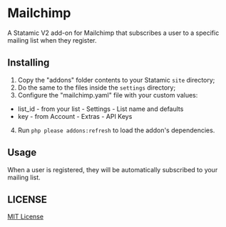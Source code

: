 Mailchimp
=================

A Statamic V2 add-on for Mailchimp that subscribes a user to a specific mailing list when they register.

## Installing
1. Copy the "addons" folder contents to your Statamic `site` directory;
2. Do the same to the files inside the `settings` directory;
3. Configure the "mailchimp.yaml" file with your custom values:
  * list_id - from your list - Settings - List name and defaults
  * key - from Account - Extras - API Keys
4. Run `php please addons:refresh` to load the addon's dependencies.

## Usage

When a user is registered, they will be automatically subscribed to your mailing list.

## LICENSE

[MIT License](http://emd.mit-license.org)
